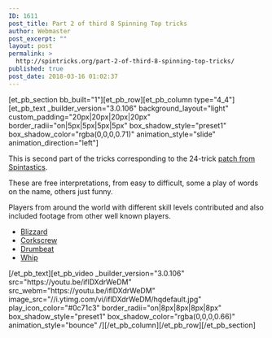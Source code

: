 ```yaml
---
ID: 1611
post_title: Part 2 of third 8 Spinning Top tricks
author: Webmaster
post_excerpt: ""
layout: post
permalink: >
  http://spintricks.org/part-2-of-third-8-spinning-top-tricks/
published: true
post_date: 2018-03-16 01:02:37
---
```

[et_pb_section bb_built="1"][et_pb_row][et_pb_column type="4_4"][et_pb_text _builder_version="3.0.106" background_layout="light" custom_padding="20px|20px|20px|20px" border_radii="on|5px|5px|5px|5px" box_shadow_style="preset1" box_shadow_color="rgba(0,0,0,0.71)" animation_style="slide" animation_direction="left"]

This is second part of the tricks corresponding to the 24-trick <a href="http://spintricks.org/spintastics-award-patches/">patch from Spintastics</a>.

These are free interpretations, from easy to difficult, some a play of words on the name, others just funny.

Players from around the world with different skill levels contributed and also included footage from other well known players.
<ul>
 	<li><a href="/tag/blizzard">Blizzard</a></li>
 	<li><a href="/tag/corkscrew">Corkscrew</a></li>
 	<li><a href="/tag/drumbeat">Drumbeat</a></li>
 	<li><a href="/tag/whip">Whip</a></li>
</ul>
[/et_pb_text][et_pb_video _builder_version="3.0.106" src="https://youtu.be/iflDXdrWeDM" src_webm="https://youtu.be/iflDXdrWeDM" image_src="//i.ytimg.com/vi/iflDXdrWeDM/hqdefault.jpg" play_icon_color="#0c71c3" border_radii="on|8px|8px|8px|8px" box_shadow_style="preset1" box_shadow_color="rgba(0,0,0,0.66)" animation_style="bounce" /][/et_pb_column][/et_pb_row][/et_pb_section]